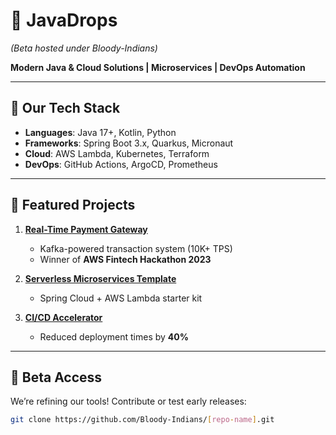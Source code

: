 # 🚀 JavaDrops 
*(Beta hosted under Bloody-Indians)*  

**Modern Java & Cloud Solutions | Microservices | DevOps Automation**  

---

## 🔧 **Our Tech Stack**  
- **Languages**: Java 17+, Kotlin, Python  
- **Frameworks**: Spring Boot 3.x, Quarkus, Micronaut  
- **Cloud**: AWS Lambda, Kubernetes, Terraform  
- **DevOps**: GitHub Actions, ArgoCD, Prometheus  

---

## 🌟 **Featured Projects**  
1. **[Real-Time Payment Gateway](https://github.com/Bloody-Indians/payment-gateway)**  
   - Kafka-powered transaction system (10K+ TPS)  
   - Winner of **AWS Fintech Hackathon 2023**  

2. **[Serverless Microservices Template](https://github.com/Bloody-Indians/serverless-template)**  
   - Spring Cloud + AWS Lambda starter kit  

3. **[CI/CD Accelerator](https://github.com/Bloody-Indians/cicd-blueprint)**  
   - Reduced deployment times by **40%**  

---

## 📌 **Beta Access**  
We’re refining our tools! Contribute or test early releases:  
```bash
git clone https://github.com/Bloody-Indians/[repo-name].git
